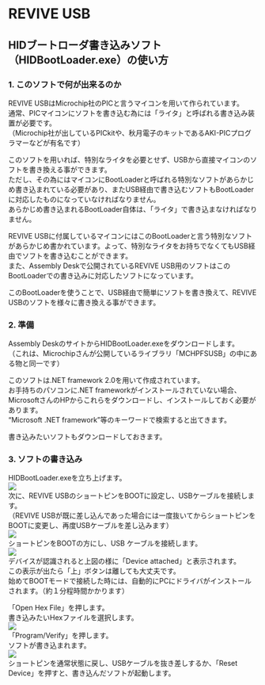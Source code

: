 # REVIVE USB

## HIDブートローダ書き込みソフト（HIDBootLoader.exe）の使い方

### 1. このソフトで何が出来るのか

REVIVE USBはMicrochip社のPICと言うマイコンを用いて作られています。  
通常、PICマイコンにソフトを書き込む為には「ライタ」と呼ばれる書き込み装置が必要です。  
（Microchip社が出しているPICkitや、秋月電子のキットであるAKI-PICプログラマーなどが有名です）  

このソフトを用いれば、特別なライタを必要とせず、USBから直接マイコンのソフトを書き換える事ができます。  
ただし、その為にはマイコンにBootLoaderと呼ばれる特別なソフトがあらかじめ書き込まれている必要があり、またUSB経由で書き込むソフトもBootLoaderに対応したものになっていなければなりません。  
あらかじめ書き込まれるBootLoader自体は、「ライタ」で書き込まなければなりません。  

REVIVE USBに付属しているマイコンにはこのBootLoaderと言う特別なソフトがあらかじめ書かれています。よって、特別なライタをお持ちでなくてもUSB経由でソフトを書き込むことができます。  
また、Assembly Deskで公開されているREVIVE USB用のソフトはこのBootLoaderでの書き込みに対応したソフトになっています。  

このBootLoaderを使うことで、USB経由で簡単にソフトを書き換えて、REVIVE USBのソフトを様々に書き換える事ができます。  

### 2. 準備

Assembly DeskのサイトからHIDBootLoader.exeをダウンロードします。  
（これは、Microchipさんが公開しているライブラリ「MCHPFSUSB」の中にある物と同一です）  

このソフトは.NET framework 2.0を用いて作成されています。  
お手持ちのパソコンに.NET frameworkがインストールされていない場合、MicrosoftさんのHPからこれらをダウンロードし、インストールしておく必要があります。  
“Microsoft .NET framework”等のキーワードで検索すると出てきます。  

書き込みたいソフトもダウンロードしておきます。  

### 3. ソフトの書き込み

HIDBootLoader.exeを立ち上げます。  
![](https://lh5.googleusercontent.com/-LoOXYx-U6JU1DHq827MB8_Rr_vVrsVM1tQ-15Qt62flYZ1t7dUdVXaBLf_9_d8waA406JswOexrPiNcTl_VAKZCXRSiR_85DPMlKXC-l3Gu-h_cQFDRFD0I)  
次に、REVIVE USBのショートピンをBOOTに設定し、USBケーブルを接続します。  
（REVIVE USBが既に差し込んであった場合には一度抜いてからショートピンをBOOTに変更し、再度USBケーブルを差し込みます）  
![](https://lh4.googleusercontent.com/pMICZ6pBKk9dScJrVAqOMX_rBjZCpKkjMuCiYZ_BEP-B4R-zhiyMBPBcUIJZXGn5NGJHRjlyVFimkgDp8CANROQepg-DbWDXUkuaa6Q-D2oAZhN8uEB5xmSK)  
ショートピンをBOOTの方にし、USB ケーブルを接続します。  
![](https://lh5.googleusercontent.com/WIZEQkqjACZQy8cXOTtHcCphWbtTRoAqtJRJBU4nBQPqal6o29Db1RgKaR72U6k9Pn_UAZ2AqRlzY-mzc5lbXGeQh_NJplQKMsG8f_8lXTqhUVoLEP2wsSWA)  
デバイスが認識されると上図の様に「Device attached」と表示されます。  
この表示が出たら「上」ボタンは離しても大丈夫です。  
始めてBOOTモードで接続した時には、自動的にPCにドライバがインストールされます。（約１分程時間かかります）  

「Open Hex File」を押します。  
書き込みたいHexファイルを選択します。  
![](https://lh3.googleusercontent.com/M8iLRDr4ywckCrp2ERl6yFlg6HMsUwJquLnQfvSFLhfWz28tyif9Cr_iAMP5f9j9JymHWjI8bpvXKoDS78xEfp4jwaLLE6WDRqgqgX6bYB_RdXZl32eBdSoo)  
「Program/Verify」を押します。  
ソフトが書き込まれます。  
![](https://lh5.googleusercontent.com/QnN9dpeDCuivzr7NDv4quTuaJwTE5Ut8tlmfiqqxeoutUQGiw5qZyKojG7Qyg5cBqKgqW9vWMpxk2g-Z3HWYOG1ZpEzaXaJ6gjWSBrTt4eZXBmrXhTXVmlFj)  
ショートピンを通常状態に戻し、USBケーブルを抜き差しするか、「Reset Device」を押すと、書き込んだソフトが起動します。  

